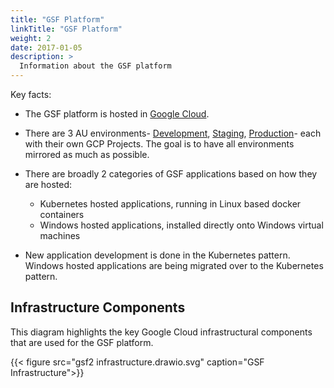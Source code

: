 ```yaml
---
title: "GSF Platform"
linkTitle: "GSF Platform"
weight: 2
date: 2017-01-05
description: >
  Information about the GSF platform
---
```


Key facts:

* The GSF platform is hosted in [Google Cloud](https://console.cloud.google.com/).

* There are 3 AU environments- [Development](https://console.cloud.google.com/home/dashboard?project=glx-development-au), [Staging](https://console.cloud.google.com/home/dashboard?project=glx-staging-au), [Production](https://console.cloud.google.com/home/dashboard?project=glx-production-au)- each with their own GCP Projects. The goal is to have all environments mirrored as much as possible.

* There are broadly 2 categories of GSF applications based on how they are hosted:
  * Kubernetes hosted applications, running in Linux based docker containers
  * Windows hosted applications, installed directly onto Windows virtual machines

* New application development is done in the Kubernetes pattern. Windows hosted applications are being migrated over to the Kubernetes pattern.

## Infrastructure Components

This diagram highlights the key Google Cloud infrastructural components that are used for the GSF platform.

{{< figure src="gsf2 infrastructure.drawio.svg" caption="GSF Infrastructure">}}
